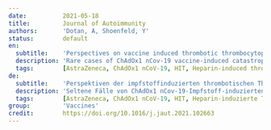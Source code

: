 ```yaml
---
date:          2021-05-18
title:         Journal of Autoimmunity
authors:       'Dotan, A, Shoenfeld, Y'
status:        default
en:
  subtitle:    'Perspectives on vaccine induced thrombotic thrombocytopenia'
  description: 'Rare cases of ChAdOx1 nCov-19 vaccine-induced catastrophic thrombotic thrombocytopenia disorder had been documented. The disorder presents as extensive thrombosis in atypical sites, alongside thrombocytopenia with PF4 autoantibody.     Molecular mimicry between human and components of SARS-CoV-2 might trigger the production of PF4 autoantibody. Abstract: As the novel SARS-CoV-2 continues to infect numerous individuals worldwide, one of the leading approaches in dealing with the global health crisis is vaccination against the COVID-19. Due to recent reports, vaccination with ChAdOx1 nCov-19 (developed by Oxford and AstraZeneca) may result in a vaccine-induced catastrophic thrombotic thrombocytopenia disorder. Thus, as of March 16 of 2021, vaccination programs in 18 countries had been suspended until further examination, including Sweden, Germany and France. This disorder presents as extensive thrombosis in atypical sites, primarily in the cerebral venous, alongside thrombocytopenia and the production of autoantibody against platelet-factor 4 (PF4). PF4 autoantibody has the ability to binds the human FcRγIIA receptor of platelets and contribute to their aggregation. This rare adverse effect extremely resembles the clinical presentation of the classical immune-mediated HIT disorder, which occurs following exposure to heparin. Surprisingly, none of these patients had been pre-exposed to heparin before disease onset, leading to the hypothesis that a viral antigen from the vaccine had triggered the response. Importantly, COVID-19 had been associated with numerous autoimmune manifestations, including the production of pathogenic autoantibodies, new onset of autoimmune diseases and disorders. As the ChAdOx1 nCov-19 vaccination leads to the synthesis of specific SARS-CoV-2-proteins, they may trigger a production of PF4 autoantibody though molecular mimicry phenomena, while vaccination compounds lead to a rigorous bystander activation of immune cells. If existing, removing such homological sequences from the vaccine may eliminate this phenomenon. In contrast, it needs to be emphasized that the ChAdOx1 nCoV-19 vaccine was found to be safe and efficacious against symptomatic COVID-19 in randomized controlled trials, which included 23,848 participants from the UK, Brazil and South Africa.'
  tags:        [AstraZeneca, ChAdOx1 nCoV-19, HIT, Heparin-induced thrombocytopenia, Hypercoagulation, Hyperstimulation, Molecular mimicry, PF4, Thrombocytopenia, Thrombosis, Vaccination]
de:
  subtitle:    'Perspektiven der impfstoffinduzierten thrombotischen Thrombozytopenie'
  description: 'Seltene Fälle von ChAdOx1 nCov-19-Impfstoff-induzierten katastrophalen thrombotischen Thrombozytopenie-Erkrankungen wurden dokumentiert. Die Erkrankung äußert sich durch ausgedehnte Thrombosen an atypischen Stellen, begleitet von einer Thrombozytopenie mit PF4-Autoantikörpern. Molekulare Mimikry zwischen dem Menschen und Komponenten von SARS-CoV-2 könnte die Produktion von PF4-Autoantikörpern auslösen. Zusammenfassung: Da das neuartige SARS-CoV-2 weiterhin zahlreiche Menschen weltweit infiziert, ist einer der wichtigsten Ansätze zur Bewältigung der globalen Gesundheitskrise die Impfung gegen COVID-19. Jüngsten Berichten zufolge kann die Impfung mit ChAdOx1 nCov-19 (entwickelt von Oxford und AstraZeneca) zu einer durch den Impfstoff ausgelösten katastrophalen thrombotischen Thrombozytopenie-Erkrankung führen. Daher wurden am 16. März 2021 die Impfprogramme in 18 Ländern bis zu weiteren Untersuchungen ausgesetzt, darunter Schweden, Deutschland und Frankreich. Diese Erkrankung äußert sich durch ausgedehnte Thrombosen an atypischen Stellen, vor allem in den Hirnvenen, sowie durch Thrombozytopenie und die Bildung von Autoantikörpern gegen den Plättchenfaktor 4 (PF4). PF4-Autoantikörper sind in der Lage, an den menschlichen FcRγIIA-Rezeptor von Blutplättchen zu binden und zu deren Aggregation beizutragen. Diese seltene unerwünschte Wirkung ähnelt stark dem klinischen Bild der klassischen immunvermittelten HIT, die nach Heparineinnahme auftritt. Überraschenderweise war keiner dieser Patienten vor Ausbruch der Krankheit mit Heparin in Kontakt gekommen, was zu der Hypothese führte, dass ein virales Antigen aus dem Impfstoff die Reaktion ausgelöst hatte. Wichtig ist, dass COVID-19 mit zahlreichen Autoimmunmanifestationen in Verbindung gebracht wurde, einschließlich der Produktion von pathogenen Autoantikörpern, neu auftretenden Autoimmunerkrankungen und Störungen. Da die ChAdOx1 nCov-19-Impfung zur Synthese spezifischer SARS-CoV-2-Proteine führt, könnten diese durch molekulare Mimikry-Phänomene die Produktion von PF4-Autoantikörpern auslösen, während die Impfstoffe zu einer rigorosen Bystander-Aktivierung von Immunzellen führen. Falls vorhanden, könnte die Entfernung solcher homologischen Sequenzen aus dem Impfstoff dieses Phänomen beseitigen. Demgegenüber ist zu betonen, dass sich der ChAdOx1 nCoV-19-Impfstoff in randomisierten kontrollierten Studien mit 23 848 Teilnehmern aus dem Vereinigten Königreich, Brasilien und Südafrika als sicher und wirksam gegen symptomatische COVID-19 erwiesen hat.' 
  tags:        [AstraZeneca, ChAdOx1 nCoV-19, HIT, Heparin-induzierte Thrombozytopenie, Hyperkoagulation, Hyperstimulation, Molekulare Mimikry, PF4, Thrombozytopenie, Thrombose, Impfung]
group:         'Vaccines'
credit:        https://doi.org/10.1016/j.jaut.2021.102663
---
```


